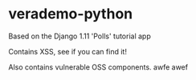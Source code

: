 # verademo-python

Based on the Django 1.11 'Polls' tutorial app

Contains XSS, see if you can find it!

Also contains vulnerable OSS components.
awfe
awef
